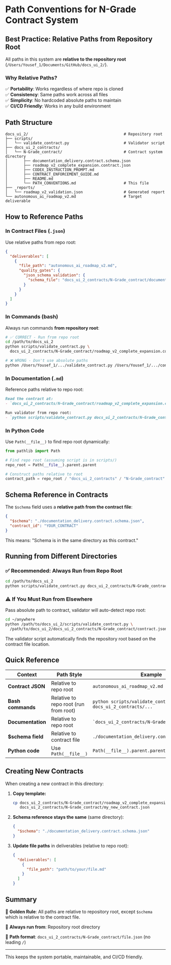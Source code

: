 # Path Conventions for N-Grade Contract System

## Best Practice: Relative Paths from Repository Root

All paths in this system are **relative to the repository root** (`/Users/Yousef_1/Documents/GitHub/docs_ui_2/`).

### Why Relative Paths?

✅ **Portability**: Works regardless of where repo is cloned  
✅ **Consistency**: Same paths work across all files  
✅ **Simplicity**: No hardcoded absolute paths to maintain  
✅ **CI/CD Friendly**: Works in any build environment  

## Path Structure

```
docs_ui_2/                                          # Repository root
├── scripts/
│   └── validate_contract.py                        # Validator script
├── docs_ui_2_contracts/
│   └── N-Grade_contract/                           # Contract system directory
│       ├── documentation_delivery.contract.schema.json
│       ├── roadmap_v2_complete_expansion.contract.json
│       ├── CODEX_INSTRUCTION_PROMPT.md
│       ├── CONTRACT_ENFORCEMENT_GUIDE.md
│       ├── README.md
│       └── PATH_CONVENTIONS.md                     # This file
├── _reports/
│   └── roadmap_v2_validation.json                  # Generated report
└── autonomous_ai_roadmap_v2.md                     # Target deliverable
```

## How to Reference Paths

### In Contract Files (`.json`)

Use relative paths from repo root:

```json
{
  "deliverables": [
    {
      "file_path": "autonomous_ai_roadmap_v2.md",
      "quality_gates": {
        "json_schema_validation": {
          "schema_file": "docs_ui_2_contracts/N-Grade_contract/documentation_delivery.contract.schema.json"
        }
      }
    }
  ]
}
```

### In Commands (bash)

Always run commands **from repository root**:

```bash
# ✅ CORRECT - Run from repo root
cd /path/to/docs_ui_2
python scripts/validate_contract.py \
  docs_ui_2_contracts/N-Grade_contract/roadmap_v2_complete_expansion.contract.json

# ❌ WRONG - Don't use absolute paths
python /Users/Yousef_1/.../validate_contract.py /Users/Yousef_1/.../contract.json
```

### In Documentation (`.md`)

Reference paths relative to repo root:

```markdown
Read the contract at:
- `docs_ui_2_contracts/N-Grade_contract/roadmap_v2_complete_expansion.contract.json`

Run validator from repo root:
- `python scripts/validate_contract.py docs_ui_2_contracts/N-Grade_contract/...`
```

### In Python Code

Use `Path(__file__)` to find repo root dynamically:

```python
from pathlib import Path

# Find repo root (assuming script is in scripts/)
repo_root = Path(__file__).parent.parent

# Construct paths relative to root
contract_path = repo_root / "docs_ui_2_contracts" / "N-Grade_contract" / "contract.json"
```

## Schema Reference in Contracts

The `$schema` field uses a **relative path from the contract file**:

```json
{
  "$schema": "./documentation_delivery.contract.schema.json",
  "contract_id": "YOUR_CONTRACT"
}
```

This means: "Schema is in the same directory as this contract."

## Running from Different Directories

### ✅ Recommended: Always Run from Repo Root

```bash
cd /path/to/docs_ui_2
python scripts/validate_contract.py docs_ui_2_contracts/N-Grade_contract/contract.json
```

### ⚠️ If You Must Run from Elsewhere

Pass absolute path to contract, validator will auto-detect repo root:

```bash
cd ~/anywhere
python /path/to/docs_ui_2/scripts/validate_contract.py \
  /path/to/docs_ui_2/docs_ui_2_contracts/N-Grade_contract/contract.json
```

The validator script automatically finds the repository root based on the contract file location.

## Quick Reference

| Context | Path Style | Example |
|---------|------------|---------|
| **Contract JSON** | Relative to repo root | `autonomous_ai_roadmap_v2.md` |
| **Bash commands** | Relative to repo root (run from root) | `python scripts/validate_contract.py docs_ui_2_contracts/...` |
| **Documentation** | Relative to repo root | `` `docs_ui_2_contracts/N-Grade_contract/...` `` |
| **$schema field** | Relative to contract file | `./documentation_delivery.contract.schema.json` |
| **Python code** | Use `Path(__file__)` | `Path(__file__).parent.parent / "contracts"` |

## Creating New Contracts

When creating a new contract in this directory:

1. **Copy template:**
   ```bash
   cp docs_ui_2_contracts/N-Grade_contract/roadmap_v2_complete_expansion.contract.json \
      docs_ui_2_contracts/N-Grade_contract/my_new_contract.json
   ```

2. **Schema reference stays the same** (same directory):
   ```json
   {
     "$schema": "./documentation_delivery.contract.schema.json"
   }
   ```

3. **Update file paths** in deliverables (relative to repo root):
   ```json
   {
     "deliverables": [
       {
         "file_path": "path/to/your/file.md"
       }
     ]
   }
   ```

## Summary

🎯 **Golden Rule**: All paths are relative to repository root, except `$schema` which is relative to the contract file.

🚀 **Always run from**: Repository root directory

📝 **Path format**: `docs_ui_2_contracts/N-Grade_contract/file.json` (no leading `/`)

---

This keeps the system portable, maintainable, and CI/CD friendly.